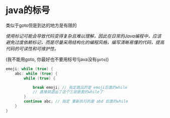 # java的标号

类似于goto但是到达的地方是有限的

*使用标记可能会导致代码变得复杂且难以理解，因此在日常的Java编程中，应该避免过度依赖标记，而是尽量采用结构化的编程风格，编写清晰易懂的代码，提高代码的可读性和可维护性。*

(我不能用goto, 你最好也不要用标号!(java没有`goto`))

```java
emoji: while (true) {
    abc: while (true) {
        while (true) {

            break emoji; // 指定跳出的是 emoji后面的while
            // 直接就退出了这个三层嵌套的while了
        }
        continue abc; // 指定 重新执行的是 abd 后面的while
    }
}
```
